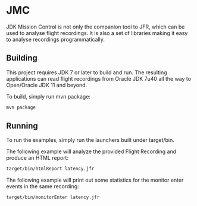 # JMC
JDK Mission Control is not only the companion tool to JFR, which can be used to analyse flight recordings.
It is also a set of libraries making it easy to analyse recordings programmatically.

## Building
This project requires JDK 7 or later to build and run. The resulting applications can read flight recordings from Oracle JDK 7u40 all the way to Open/Oracle JDK 11 and beyond.

To build, simply run mvn package:

```bash
mvn package
```

## Running

To run the examples, simply run the launchers built under target/bin.

The following example will analyze the provided Flight Recording and produce an HTML report:

```bash
target/bin/htmlReport latency.jfr
```

The following example will print out some statistics for the monitor enter events in the same recording:

```bash
target/bin/monitorEnter latency.jfr
```
